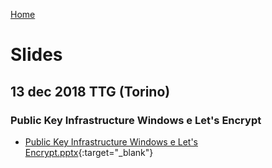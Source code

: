 [Home](/)
# Slides
 
## 13 dec 2018 TTG (Torino)
### Public Key Infrastructure Windows e Let's Encrypt
* [Public Key Infrastructure Windows e Let's Encrypt.pptx](2018-12-TTG/Public%20Key%20Infrastructure%20Windows%20e%20Let's%20Encrypt.pptx){:target="_blank"}
